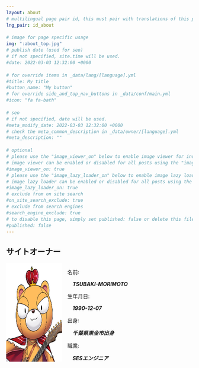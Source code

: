 ```yaml
---
layout: about
# multilingual page pair id, this must pair with translations of this page. (This name must be unique)
lng_pair: id_about

# image for page specific usage
img: ":about_top.jpg"
# publish date (used for seo)
# if not specified, site.time will be used.
#date: 2022-03-03 12:32:00 +0000

# for override items in _data/lang/[language].yml
#title: My title
#button_name: "My button"
# for override side_and_top_nav_buttons in _data/conf/main.yml
#icon: "fa fa-bath"

# seo
# if not specified, date will be used.
#meta_modify_date: 2022-03-03 12:32:00 +0000
# check the meta_common_description in _data/owner/[language].yml
#meta_description: ""

# optional
# please use the "image_viewer_on" below to enable image viewer for individual pages or posts (_posts/ or [language]/_posts folders).
# image viewer can be enabled or disabled for all posts using the "image_viewer_posts: true" setting in _data/conf/main.yml.
#image_viewer_on: true
# please use the "image_lazy_loader_on" below to enable image lazy loader for individual pages or posts (_posts/ or [language]/_posts folders).
# image lazy loader can be enabled or disabled for all posts using the "image_lazy_loader_posts: true" setting in _data/conf/main.yml.
#image_lazy_loader_on: true
# exclude from on site search
#on_site_search_exclude: true
# exclude from search engines
#search_engine_exclude: true
# to disable this page, simply set published: false or delete this file
#published: false
---
```


<!--
{%- comment -%} Please delete below and place your page content here {%- endcomment -%}

{%- comment -%}
{%- include util/auto-content-generator.liquid -%}
{{ website_info_text_first }}
テスト文章
{{ website_info_text_second }}
{%- endcomment -%}
-->

<!--プロフィールレイアウト-->
<style>
.flex{
    display: flex;
    justify-content: start;
}
.flex>img{
    width: 30%;
}
.profile{
margin: 0 0 0 1em;
}
.profile>h5{
margin: 0 0 0 1em;
}


</style>

<h2>サイトオーナー</h2>
  <!-- 自己紹介テンプレート
  ### Name:
  ## ユーザー名
  -->

<div class="flex">
<!--プロフィール写真をUPする　サイズは50x50px-->

<!--![](/assets/img/about/about.jpg)-->
<img src="/assets/img/about/about.jpg" alt="プロフィール">

<div class="profile">
<!-- 自己紹介テンプレート-->

<p> 名前:</p>
<h5> TSUBAKI-MORIMOTO</h5>
<p> 生年月日:</p>
<h5> 1990-12-07</h5>
<p> 出身:</p>
<h5> 千葉県東金市出身</h5>
<p> 職業:</p>
<h5> SESエンジニア</h5>

</div>
</div>

<!-- 自己紹介テンプレート Memberが追加されたらコメントアウトの中を追加
<h2>Site Member</h1>

<div class="flex">

<img src="/assets/img/about/about.jpg" alt="プロフィール">

<div class="profile">

<p> Nname:</p>
<h5> TSUBAKI-MORIMOTO</h5>
<p> birth:</p>
<h5> 1990-12-07</h5>
<p> Birthplace:</p>
<h5> Togane City Chiba Japan</h5>
<p> title:</p>
<h5> SES Engineer</h5>

</div>
</div>
  -->
